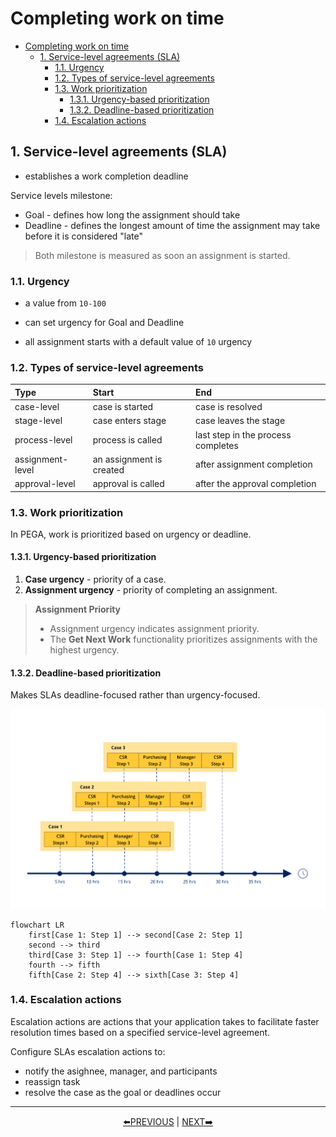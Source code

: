 # Completing work on time

- [Completing work on time](#completing-work-on-time)
    - [1. Service-level agreements (SLA)](#1-service-level-agreements-sla)
        - [1.1. Urgency](#11-urgency)
        - [1.2. Types of service-level agreements](#12-types-of-service-level-agreements)
        - [1.3. Work prioritization](#13-work-prioritization)
            - [1.3.1. Urgency-based prioritization](#131-urgency-based-prioritization)
            - [1.3.2. Deadline-based prioritization](#132-deadline-based-prioritization)
        - [1.4. Escalation actions](#14-escalation-actions)

## 1. Service-level agreements (SLA)

- establishes a work completion deadline

Service levels milestone:

- Goal - defines how long the assignment should take
- Deadline - defines the longest amount of time the assignment may take before it is considered "late"

> Both milestone is measured as soon an assignment is started.

### 1.1. Urgency

- a value from `10-100`

- can set urgency for Goal and Deadline
- all assignment starts with a default value of `10` urgency

### 1.2. Types of service-level agreements

| Type             | Start                    | End                                |
| :--------------- | :----------------------- | :--------------------------------- |
| case-level       | case is started          | case is resolved                   |
| stage-level      | case enters stage        | case leaves the stage              |
| process-level    | process is called        | last step in the process completes |
| assignment-level | an assignment is created | after assignment completion        |
| approval-level   | approval is called       | after the approval completion      |

### 1.3. Work prioritization

In PEGA, work is prioritized based on urgency or deadline.

#### 1.3.1. Urgency-based prioritization

1. **Case urgency** - priority of a case.
2. **Assignment urgency** - priority of completing an assignment.

> **Assignment Priority**
>
> - Assignment urgency indicates assignment priority.
> - The **Get Next Work** functionality prioritizes assignments with the highest urgency.

#### 1.3.2. Deadline-based prioritization

Makes SLAs deadline-focused rather than urgency-focused.

![Deadline prioritization](../resources/deadline_prioritization.png)

```mermaid
flowchart LR
    first[Case 1: Step 1] --> second[Case 2: Step 1]
    second --> third
    third[Case 3: Step 1] --> fourth[Case 1: Step 4]
    fourth --> fifth
    fifth[Case 2: Step 4] --> sixth[Case 3: Step 4]
```

### 1.4. Escalation actions

Escalation actions are actions that your application takes to facilitate faster resolution times based on a specified service-level agreement.

Configure SLAs escalation actions to:
- notify the asighnee, manager, and participants
- reassign task
- resolve the case as the goal or deadlines occur

---

<p align=center>
  <a href=[1.3]%20User%20guidance.md>⬅️PREVIOUS</a>
  |
  <a href=[1.5]%20The%20data%20model.md>NEXT➡️</a>
</p>
